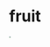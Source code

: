 # fruit
<img src="https://is5-ssl.mzstatic.com/image/thumb/Purple127/v4/1f/c3/bb/1fc3bb9d-3e1b-8d97-e63d-0305925e9377/source/392x696bb.jpg" style="zoom:20%">
